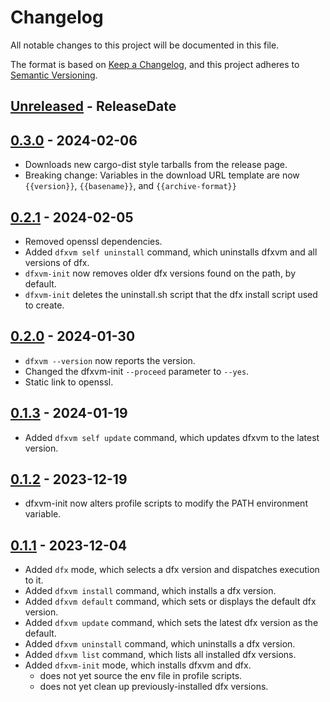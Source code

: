 # Changelog

All notable changes to this project will be documented in this file.

The format is based on [Keep a Changelog](https://keepachangelog.com/en/1.0.0/),
and this project adheres to [Semantic Versioning](https://semver.org/spec/v2.0.0.html).

<!-- next-header -->

## [Unreleased] - ReleaseDate

## [0.3.0] - 2024-02-06

- Downloads new cargo-dist style tarballs from the release page.
- Breaking change: Variables in the download URL template are now `{{version}}`, `{{basename}}`, and `{{archive-format}}`

## [0.2.1] - 2024-02-05

- Removed openssl dependencies.
- Added `dfxvm self uninstall` command, which uninstalls dfxvm and all versions of dfx.
- `dfxvm-init` now removes older dfx versions found on the path, by default.
- `dfxvm-init` deletes the uninstall.sh script that the dfx install script used to create.

## [0.2.0] - 2024-01-30

- `dfxvm --version` now reports the version.
- Changed the dfxvm-init `--proceed` parameter to `--yes`.
- Static link to openssl.

## [0.1.3] - 2024-01-19

- Added `dfxvm self update` command, which updates dfxvm to the latest version.

## [0.1.2] - 2023-12-19

- dfxvm-init now alters profile scripts to modify the PATH environment variable.

## [0.1.1] - 2023-12-04

- Added `dfx` mode, which selects a dfx version and dispatches execution to it.
- Added `dfxvm install` command, which installs a dfx version.
- Added `dfxvm default` command, which sets or displays the default dfx version.
- Added `dfxvm update` command, which sets the latest dfx version as the default.
- Added `dfxvm uninstall` command, which uninstalls a dfx version.
- Added `dfxvm list` command, which lists all installed dfx versions.
- Added `dfxvm-init` mode, which installs dfxvm and dfx.
  - does not yet source the env file in profile scripts.
  - does not yet clean up previously-installed dfx versions.

<!-- next-url -->
[Unreleased]: https://github.com/dfinity/dfxvm/compare/v0.3.0...HEAD
[0.3.0]: https://github.com/dfinity/dfxvm/compare/v0.2.1...v0.3.0
[0.2.1]: https://github.com/dfinity/dfxvm/compare/v0.2.0...v0.2.1
[0.2.0]: https://github.com/dfinity/dfxvm/compare/v0.1.3...v0.2.0
[0.1.3]: https://github.com/dfinity/dfxvm/compare/v0.1.2...v0.1.3
[0.1.2]: https://github.com/dfinity/dfxvm/compare/v0.1.1...v0.1.2
[0.1.1]: https://github.com/dfinity/dfxvm/compare/828e4ed...v0.1.1
